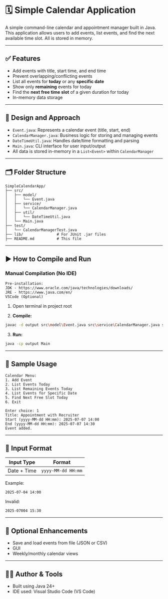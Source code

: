 # 🗓️ Simple Calendar Application

A simple command-line calendar and appointment manager built in Java.
This application allows users to add events, list events, and find the next available time slot. All is stored in memory.

---

## ✅ Features

- Add events with title, start time, and end time
- Prevent overlapping/conflicting events
- List all events for **today** or any **specific date**
- Show only **remaining** events for today
- Find the **next free time slot** of a given duration for today
- In-memory data storage

---

## 🧠 Design and Approach

- `Event.java`: Represents a calendar event (title, start, end)
- `CalendarManager.java`: Business logic for storing and managing events
- `DateTimeUtil.java`: Handles date/time formatting and parsing
- `Main.java`: CLI interface for user input/output
- All data is stored in-memory in a `List<Event>` within `CalendarManager`

---

## 🗂️ Folder Structure

```
SimpleCalendarApp/
├── src/
│   ├── model/
│   │   └── Event.java
│   ├── service/
│   │   └── CalendarManager.java
│   ├── util/
│   │   └── DateTimeUtil.java
│   └── Main.java
├── test/
│   └── CalendarManagerTest.java
├── lib/               # For JUnit .jar files
├── README.md          # This file
```

---

## ▶️ How to Compile and Run

### Manual Compilation (No IDE)

```
Pre-installation:
JDK - https://www.oracle.com/java/technologies/downloads/
JRE - https://www.java.com/en/
VSCode (Optional)
```

1. Open terminal in project root

2. **Compile:**
```bash
javac -d output src\model\Event.java src\service\CalendarManager.java src\util\DateTimeUtil.java src\Main.java
```

3. **Run:**
```bash
java -cp output Main
```
---

## 🧪 Sample Usage

```
Calendar Menu:
1. Add Event
2. List Events Today
3. List Remaining Events Today
4. List Events for Specific Date
5. Find Next Free Slot Today
6. Exit

Enter choice: 1
Title: Appointment with Recruiter
Start (yyyy-MM-dd HH:mm): 2025-07-07 14:00
End (yyyy-MM-dd HH:mm): 2025-07-07 14:30
Event added.
```

---

## 🧠 Input Format

| Input Type | Format |
|------------|--------|
| Date + Time | `yyyy-MM-dd HH:mm` |

Example:  
```
2025-07-04 14:00
```

Invalid:  
```
2025-07004 15:30
```

---

## 🔧 Optional Enhancements

- Save and load events from file (JSON or CSV)
- GUI
- Weekly/monthly calendar views

---

## 👨‍💻 Author & Tools

- Built using Java 24+
- IDE used: Visual Studio Code (VS Code)